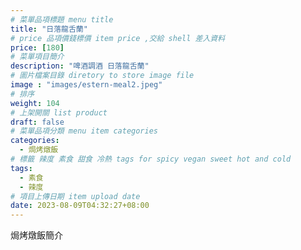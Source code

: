 ```yaml
---
# 菜單品項標題 menu title 
title: "日落龍舌蘭"
# price 品項價錢標價 item price ,交給 shell 差入資料
price: [180] 
# 菜單項目簡介 
description: "啤酒調酒 日落龍舌蘭"
# 圖片檔案目錄 diretory to store image file
image : "images/estern-meal2.jpeg"
# 排序
weight: 104 
# 上架開關 list product 
draft: false
# 菜單品項分類 menu item categories 
categories:
  - 焗烤燉飯
# 標籤 辣度 素食 甜食 冷熱 tags for spicy vegan sweet hot and cold 
tags:
  - 素食
  - 辣度
# 項目上傳日期 item upload date 
date: 2023-08-09T04:32:27+08:00
---
```


焗烤燉飯簡介
